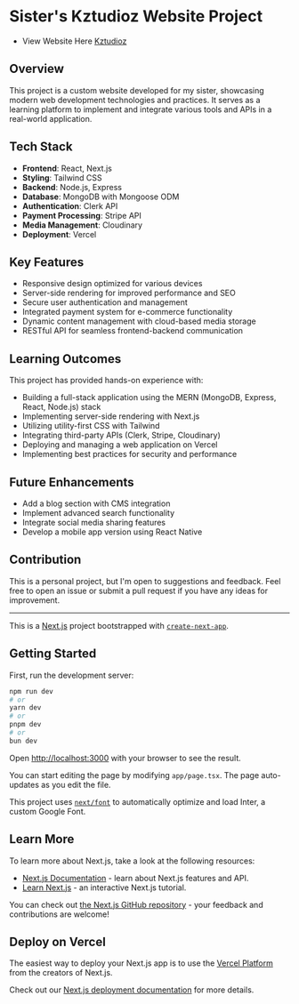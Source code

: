 # Sister's Kztudioz Website Project
- View Website Here [Kztudioz](https://kztudioz.vercel.app/#home)

## Overview
This project is a custom website developed for my sister, showcasing modern web development technologies and practices. It serves as a learning platform to implement and integrate various tools and APIs in a real-world application.

## Tech Stack
- **Frontend**: React, Next.js
- **Styling**: Tailwind CSS
- **Backend**: Node.js, Express
- **Database**: MongoDB with Mongoose ODM
- **Authentication**: Clerk API
- **Payment Processing**: Stripe API
- **Media Management**: Cloudinary
- **Deployment**: Vercel

## Key Features
- Responsive design optimized for various devices
- Server-side rendering for improved performance and SEO
- Secure user authentication and management
- Integrated payment system for e-commerce functionality
- Dynamic content management with cloud-based media storage
- RESTful API for seamless frontend-backend communication

## Learning Outcomes
This project has provided hands-on experience with:
- Building a full-stack application using the MERN (MongoDB, Express, React, Node.js) stack
- Implementing server-side rendering with Next.js
- Utilizing utility-first CSS with Tailwind
- Integrating third-party APIs (Clerk, Stripe, Cloudinary)
- Deploying and managing a web application on Vercel
- Implementing best practices for security and performance

## Future Enhancements
- Add a blog section with CMS integration
- Implement advanced search functionality
- Integrate social media sharing features
- Develop a mobile app version using React Native

## Contribution
This is a personal project, but I'm open to suggestions and feedback. Feel free to open an issue or submit a pull request if you have any ideas for improvement.

---
This is a [Next.js](https://nextjs.org/) project bootstrapped with [`create-next-app`](https://github.com/vercel/next.js/tree/canary/packages/create-next-app).

## Getting Started

First, run the development server:

```bash
npm run dev
# or
yarn dev
# or
pnpm dev
# or
bun dev
```

Open [http://localhost:3000](http://localhost:3000) with your browser to see the result.

You can start editing the page by modifying `app/page.tsx`. The page auto-updates as you edit the file.

This project uses [`next/font`](https://nextjs.org/docs/basic-features/font-optimization) to automatically optimize and load Inter, a custom Google Font.

## Learn More

To learn more about Next.js, take a look at the following resources:

- [Next.js Documentation](https://nextjs.org/docs) - learn about Next.js features and API.
- [Learn Next.js](https://nextjs.org/learn) - an interactive Next.js tutorial.

You can check out [the Next.js GitHub repository](https://github.com/vercel/next.js/) - your feedback and contributions are welcome!

## Deploy on Vercel

The easiest way to deploy your Next.js app is to use the [Vercel Platform](https://vercel.com/new?utm_medium=default-template&filter=next.js&utm_source=create-next-app&utm_campaign=create-next-app-readme) from the creators of Next.js.

Check out our [Next.js deployment documentation](https://nextjs.org/docs/deployment) for more details.
